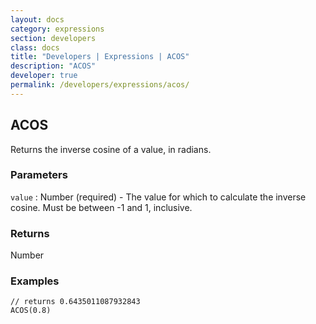 ```yaml
---
layout: docs
category: expressions
section: developers
class: docs
title: "Developers | Expressions | ACOS"
description: "ACOS"
developer: true
permalink: /developers/expressions/acos/
---
```


## ACOS

Returns the inverse cosine of a value, in radians.

### Parameters
`value` : Number (required) - The value for which to calculate the inverse cosine. Must be between -1 and 1, inclusive.

### Returns
Number

### Examples
```
// returns 0.6435011087932843
ACOS(0.8)
```